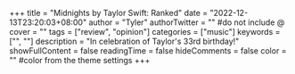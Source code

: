 +++
title = "Midnights by Taylor Swift: Ranked"
date = "2022-12-13T23:20:03+08:00"
author = "Tyler"
authorTwitter = "" #do not include @
cover = ""
tags = ["review", "opinion"]
categories = ["music"]
keywords = ["", ""]
description = "In celebration of Taylor's 33rd birthday!"
showFullContent = false
readingTime = false
hideComments = false
color = "" #color from the theme settings
+++

